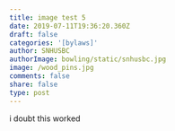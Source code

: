 ```yaml
---
title: image test 5
date: 2019-07-11T19:36:20.360Z
draft: false
categories: '[bylaws]'
author: SNHUSBC
authorImage: bowling/static/snhusbc.jpg
image: /wood_pins.jpg
comments: false
share: false
type: post
---
```

i doubt this worked
